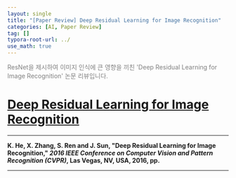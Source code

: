 ```yaml
---
layout: single
title: "[Paper Review] Deep Residual Learning for Image Recognition"
categories: [AI, Paper Review]
tag: []
typora-root-url: ../
use_math: true
---
```


<font color=gray>ResNet을 제시하여 이미지 인식에 큰 영향을 끼친 'Deep Residual Learning for Image Recognition' 논문 리뷰입니다.</font> <br>

# [Deep Residual Learning for Image Recognition](https://www.cv-foundation.org/openaccess/content_cvpr_2016/papers/He_Deep_Residual_Learning_CVPR_2016_paper.pdf)

---

**K. He, X. Zhang, S. Ren and J. Sun, "Deep Residual Learning for Image Recognition," *2016 IEEE Conference on Computer Vision and Pattern Recognition (CVPR)*, Las Vegas, NV, USA, 2016, pp.**

---

